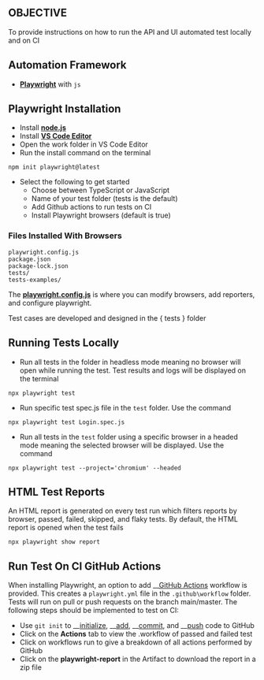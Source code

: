 ## **OBJECTIVE**
To provide instructions on how to run the API and UI automated test locally and on CI

## **Automation Framework**
- __[Playwright](https://playwright.dev/docs/intro/)__ with `js`

## **Playwright Installation**
+ Install __[node.js](https://nodejs.org/en)__
+ Install  __[VS Code Editor](https://code.visualstudio.com/)__
+ Open the work folder in VS Code Editor
+ Run the install command on the terminal

```
npm init playwright@latest
```
+ Select the following to get started
  * Choose between TypeScript or JavaScript
  * Name of your test folder (tests is the default)
  * Add Github actions to run tests on CI
  * Install Playwright browsers (default is true)


### **Files Installed With Browsers**
```
playwright.config.js
package.json
package-lock.json
tests/
tests-examples/
```
The __[playwright.config.js](https://playwright.dev/docs/test-configuration)__ is where you can modify browsers, add reporters, and configure playwright.

Test cases are developed and designed in the { tests } folder


## **Running Tests Locally**
+ Run all tests in the folder in headless mode meaning no browser will open while running the test. Test results and logs will be displayed on the terminal
```
npx playwright test
```
+ Run specific test spec.js file in the `test` folder. Use the command
```
npx playwright test Login.spec.js
```
+ Run all tests in the `test` folder using a specific browser in a headed mode meaning the selected browser will be displayed. Use the command
```
npx playwright test --project='chromium' --headed
```

## **HTML Test Reports**
An HTML report is generated on every test run which filters reports by browser, passed, failed, skipped, and flaky tests. By default, the HTML report is opened when the test fails
```
npx playwright show report
```

## **Run Test On CI GitHub Actions**
When installing Playwright, an option to add __[GitHub Actions](https://docs.github.com/en/actions) workflow is provided. This creates a ```playwright.yml``` file in the ```.github\workflow``` folder. Tests will run on pull or push requests on the branch main/master. The following steps should be implemented to test on CI:

+ Use ```git init``` to __[initialize](https://github.com/git-guides/git-init), __[add](https://github.com/git-guides/git-add), __[commit](https://github.com/git-guides/git-commit), and __[push](https://github.com/git-guides/git-push) code to GitHub
+ Click on the **Actions** tab to view the .workflow of passed and failed test 
+ Click on workflows run to give a breakdown of all actions performed by GitHub
+ Click on the **playwright-report** in the Artifact to download the report in a zip file


  
